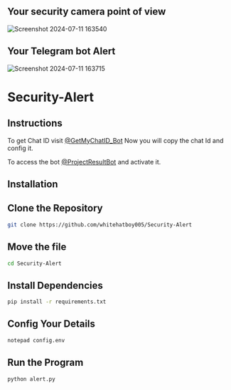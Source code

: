 ## Your security camera point of view

![Screenshot 2024-07-11 163540](https://github.com/whitehatboy005/Security-Alert/assets/147156726/06fda370-fdca-4472-b147-016612d8b60a)

## Your Telegram bot Alert

![Screenshot 2024-07-11 163715](https://github.com/whitehatboy005/Security-Alert/assets/147156726/e24a1980-2c63-4490-8ed1-e8b07936aac0)
#
# Security-Alert

## Instructions

To get Chat ID visit [@GetMyChatID_Bot](https://t.me/GetMyChatID_Bot) Now you will copy the chat Id and config it.

To access the bot [@ProjectResultBot](https://t.me/ProjectResultBot) and activate it.

## Installation
## Clone the Repository
```bash
git clone https://github.com/whitehatboy005/Security-Alert
```
## Move the file
```bash
cd Security-Alert
```
## Install Dependencies
```bash
pip install -r requirements.txt
```
## Config Your Details
```bash
notepad config.env
```
## Run the Program
```bash
python alert.py
```

